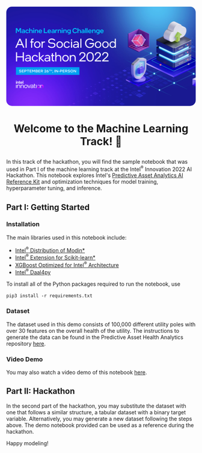 <p align="center"><img src="media/ML_AXG-22-11_Software_Dev_Hackathon.png" style="width:800px;border-radius:15px"/></p>

# <p align="center">Welcome to the Machine Learning Track! 🚀</p>

In this track of the hackathon, you will find the sample notebook that was used in Part I of the machine learning track at the Intel<sup>&reg;</sup> Innovation 2022 AI Hackathon. This notebook explores Intel's [Predictive Asset Analytics AI Reference Kit](https://github.com/oneapi-src/predictive-asset-health-analytics) and optimization techniques for model training, hyperparameter tuning, and inference. 

## Part I: Getting Started

### Installation

The main libraries used in this notebook include:
- [Intel<sup>&reg;</sup> Distribution of Modin*](https://www.intel.com/content/www/us/en/developer/tools/oneapi/distribution-of-modin.html#gs.9hqdj4)
- [Intel<sup>&reg;</sup> Extension for Scikit-learn*](https://www.intel.com/content/www/us/en/developer/tools/oneapi/scikit-learn.html#gs.8txte9)
- [XGBoost Optimized for Intel<sup>&reg;</sup> Architecture](https://www.intel.com/content/www/us/en/developer/articles/technical/xgboost-optimized-architecture-getting-started.html)
- [Intel<sup>&reg;</sup> Daal4py](https://intelpython.github.io/daal4py/)

To install all of the Python packages required to run the notebook, use

```
pip3 install -r requirements.txt
```

### Dataset
The dataset used in this demo consists of 100,000 different utility poles with over 30 features on the overall health of the utility. The instructions to generate the data can be found in the Predictive Asset Health Analytics repository [here](https://github.com/oneapi-src/predictive-asset-health-analytics#run-the-code-for-test-dataset-generation-training-the-model-and-prediction). 

### Video Demo
You may also watch a video demo of this notebook [here](https://www.intel.com/content/www/us/en/developer/videos/optimize-utility-maintenance-prediction-ai-kit.html).

## Part II: Hackathon
In the second part of the hackathon, you may substitute the dataset with one that follows a similar structure, a tabular dataset with a binary target variable. Alternatively, you may generate a new dataset following the steps above. The demo notebook provided can be used as a reference during the hackathon. 

Happy modeling!